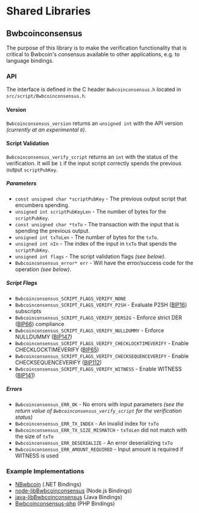 Shared Libraries
================

## Bwbcoinconsensus

The purpose of this library is to make the verification functionality that is critical to Bwbcoin's consensus available to other applications, e.g. to language bindings.

### API

The interface is defined in the C header `Bwbcoinconsensus.h` located in  `src/script/Bwbcoinconsensus.h`.

#### Version

`Bwbcoinconsensus_version` returns an `unsigned int` with the API version *(currently at an experimental `0`)*.

#### Script Validation

`Bwbcoinconsensus_verify_script` returns an `int` with the status of the verification. It will be `1` if the input script correctly spends the previous output `scriptPubKey`.

##### Parameters
- `const unsigned char *scriptPubKey` - The previous output script that encumbers spending.
- `unsigned int scriptPubKeyLen` - The number of bytes for the `scriptPubKey`.
- `const unsigned char *txTo` - The transaction with the input that is spending the previous output.
- `unsigned int txToLen` - The number of bytes for the `txTo`.
- `unsigned int nIn` - The index of the input in `txTo` that spends the `scriptPubKey`.
- `unsigned int flags` - The script validation flags *(see below)*.
- `Bwbcoinconsensus_error* err` - Will have the error/success code for the operation *(see below)*.

##### Script Flags
- `Bwbcoinconsensus_SCRIPT_FLAGS_VERIFY_NONE`
- `Bwbcoinconsensus_SCRIPT_FLAGS_VERIFY_P2SH` - Evaluate P2SH ([BIP16](https://github.com/Bwbcoin/bips/blob/master/bip-0016.mediawiki)) subscripts
- `Bwbcoinconsensus_SCRIPT_FLAGS_VERIFY_DERSIG` - Enforce strict DER ([BIP66](https://github.com/Bwbcoin/bips/blob/master/bip-0066.mediawiki)) compliance
- `Bwbcoinconsensus_SCRIPT_FLAGS_VERIFY_NULLDUMMY` - Enforce NULLDUMMY ([BIP147](https://github.com/Bwbcoin/bips/blob/master/bip-0147.mediawiki))
- `Bwbcoinconsensus_SCRIPT_FLAGS_VERIFY_CHECKLOCKTIMEVERIFY` - Enable CHECKLOCKTIMEVERIFY ([BIP65](https://github.com/Bwbcoin/bips/blob/master/bip-0065.mediawiki))
- `Bwbcoinconsensus_SCRIPT_FLAGS_VERIFY_CHECKSEQUENCEVERIFY` - Enable CHECKSEQUENCEVERIFY ([BIP112](https://github.com/Bwbcoin/bips/blob/master/bip-0112.mediawiki))
- `Bwbcoinconsensus_SCRIPT_FLAGS_VERIFY_WITNESS` - Enable WITNESS ([BIP141](https://github.com/Bwbcoin/bips/blob/master/bip-0141.mediawiki))

##### Errors
- `Bwbcoinconsensus_ERR_OK` - No errors with input parameters *(see the return value of `Bwbcoinconsensus_verify_script` for the verification status)*
- `Bwbcoinconsensus_ERR_TX_INDEX` - An invalid index for `txTo`
- `Bwbcoinconsensus_ERR_TX_SIZE_MISMATCH` - `txToLen` did not match with the size of `txTo`
- `Bwbcoinconsensus_ERR_DESERIALIZE` - An error deserializing `txTo`
- `Bwbcoinconsensus_ERR_AMOUNT_REQUIRED` - Input amount is required if WITNESS is used

### Example Implementations
- [NBwbcoin](https://github.com/NicolasDorier/NBwbcoin/blob/master/NBwbcoin/Script.cs#L814) (.NET Bindings)
- [node-libBwbcoinconsensus](https://github.com/bitpay/node-libBwbcoinconsensus) (Node.js Bindings)
- [java-libBwbcoinconsensus](https://github.com/dexX7/java-libBwbcoinconsensus) (Java Bindings)
- [Bwbcoinconsensus-php](https://github.com/Bit-Wasp/Bwbcoinconsensus-php) (PHP Bindings)
